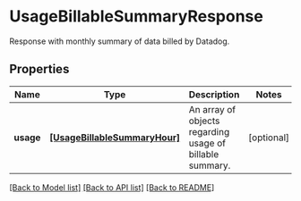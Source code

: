# UsageBillableSummaryResponse

Response with monthly summary of data billed by Datadog.

## Properties

| Name      | Type                                                          | Description                                              | Notes      |
| --------- | ------------------------------------------------------------- | -------------------------------------------------------- | ---------- |
| **usage** | [**[UsageBillableSummaryHour]**](UsageBillableSummaryHour.md) | An array of objects regarding usage of billable summary. | [optional] |

[[Back to Model list]](README.md#documentation-for-models) [[Back to API list]](README.md#documentation-for-api-endpoints) [[Back to README]](README.md)

